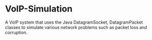 # VoIP-Simulation
 A VoIP system that uses the Java DatagramSocket, DatagramPacket classes to simulate various network problems such as packet loss and corruption.
